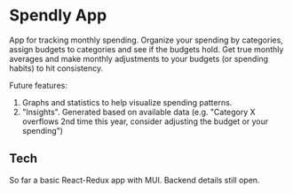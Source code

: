 # Spendly App

App for tracking monthly spending. Organize your spending by categories, assign budgets to categories and see if the budgets hold. Get true monthly averages and make monthly adjustments to your budgets (or spending habits) to hit consistency.

Future features:

1. Graphs and statistics to help visualize spending patterns.
2. "Insights". Generated based on available data (e.g. "Category X overflows 2nd time this year, consider adjusting the budget or your spending")

## Tech

So far a basic React-Redux app with MUI. Backend details still open.
